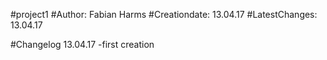 #project1
#Author: Fabian Harms
#Creationdate: 13.04.17
#LatestChanges: 13.04.17

#Changelog 13.04.17
-first creation
